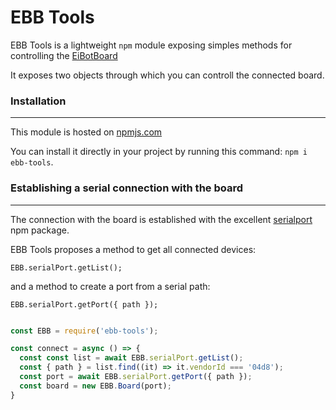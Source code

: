 # EBB Tools

EBB Tools is a lightweight `npm` module exposing simples methods for controlling the [EiBotBoard](http://www.schmalzhaus.com/EBB/)

It exposes two objects through which you can controll the connected board.

### Installation

---

This module is hosted on [npmjs.com](https://www.npmjs.com/search?q=ebb-tools)

You can install it directly in your project by running this command: `npm i ebb-tools`.

### Establishing a serial connection with the board

---

The connection with the board is established with the excellent [serialport](https://serialport.io/) npm package.

EBB Tools proposes a method to get all connected devices:

```
EBB.serialPort.getList();
```

and a method to create a port from a serial path:

```
EBB.serialPort.getPort({ path });
```

```javascript

const EBB = require('ebb-tools');

const connect = async () => {
  const const list = await EBB.serialPort.getList();
  const { path } = list.find((it) => it.vendorId === '04d8');
  const port = await EBB.serialPort.getPort({ path });
  const board = new EBB.Board(port);
}

```
